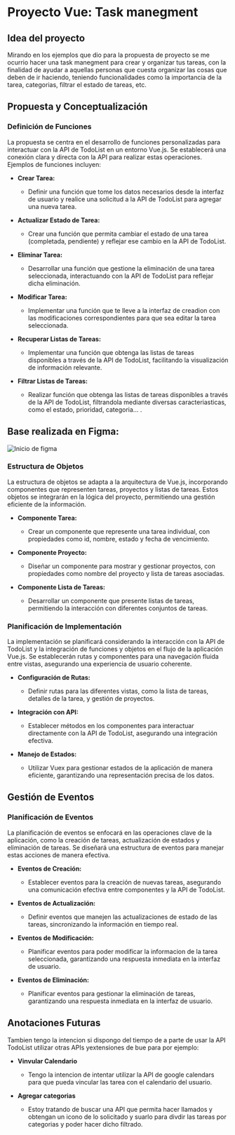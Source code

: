 # Proyecto Vue: Task manegment

## Idea del proyecto
Mirando en los ejemplos que dio para la propuesta de proyecto se me ocurrio hacer una task manegment para crear y organizar tus tareas, con la finalidad de ayudar a aquellas personas que cuesta organizar las cosas que deben de ir haciendo, teniendo funcionalidades como la importancia de la tarea, categorias, filtrar el estado de tareas, etc.

## Propuesta y Conceptualización

### Definición de Funciones
La propuesta se centra en el desarrollo de funciones personalizadas para interactuar con la API de TodoList en un entorno Vue.js. Se establecerá una conexión clara y directa con la API para realizar estas operaciones. Ejemplos de funciones incluyen:

- **Crear Tarea:**
  - Definir una función que tome los datos necesarios desde la interfaz de usuario y realice una solicitud a la API de TodoList para agregar una nueva tarea.

- **Actualizar Estado de Tarea:**
  - Crear una función que permita cambiar el estado de una tarea (completada, pendiente) y reflejar ese cambio en la API de TodoList.

- **Eliminar Tarea:**
  - Desarrollar una función que gestione la eliminación de una tarea seleccionada, interactuando con la API de TodoList para reflejar dicha eliminación.

- **Modificar Tarea:**
  - Implementar una función que te lleve a la interfaz de creadion con las modificaciones correspondientes para que sea editar la tarea seleccionada.

- **Recuperar Listas de Tareas:**
  - Implementar una función que obtenga las listas de tareas disponibles a través de la API de TodoList, facilitando la visualización de información relevante.

- **Filtrar Listas de Tareas:**
  - Realizar función que obtenga las listas de tareas disponibles a través de la API de TodoList, filtrandola mediante diversas caracteriasticas, como el estado, prioridad, categoria... .

## Base realizada en Figma:

![Inicio de figma](image-1.png)

### Estructura de Objetos
La estructura de objetos se adapta a la arquitectura de Vue.js, incorporando componentes que representen tareas, proyectos y listas de tareas. Estos objetos se integrarán en la lógica del proyecto, permitiendo una gestión eficiente de la información.

- **Componente Tarea:**
  - Crear un componente que represente una tarea individual, con propiedades como id, nombre, estado y fecha de vencimiento.

- **Componente Proyecto:**
  - Diseñar un componente para mostrar y gestionar proyectos, con propiedades como nombre del proyecto y lista de tareas asociadas.

- **Componente Lista de Tareas:**
  - Desarrollar un componente que presente listas de tareas, permitiendo la interacción con diferentes conjuntos de tareas.

### Planificación de Implementación
La implementación se planificará considerando la interacción con la API de TodoList y la integración de funciones y objetos en el flujo de la aplicación Vue.js. Se establecerán rutas y componentes para una navegación fluida entre vistas, asegurando una experiencia de usuario coherente.

- **Configuración de Rutas:**
  - Definir rutas para las diferentes vistas, como la lista de tareas, detalles de la tarea, y gestión de proyectos.

- **Integración con API:**
  - Establecer métodos en los componentes para interactuar directamente con la API de TodoList, asegurando una integración efectiva.

- **Manejo de Estados:**
  - Utilizar Vuex para gestionar estados de la aplicación de manera eficiente, garantizando una representación precisa de los datos.

## Gestión de Eventos

### Planificación de Eventos
La planificación de eventos se enfocará en las operaciones clave de la aplicación, como la creación de tareas, actualización de estados y eliminación de tareas. Se diseñará una estructura de eventos para manejar estas acciones de manera efectiva.

- **Eventos de Creación:**
  - Establecer eventos para la creación de nuevas tareas, asegurando una comunicación efectiva entre componentes y la API de TodoList.

- **Eventos de Actualización:**
  - Definir eventos que manejen las actualizaciones de estado de las tareas, sincronizando la información en tiempo real.

- **Eventos de Modificación:**
  - Planificar eventos para poder modificar la informacion de la tarea seleccionada, garantizando una respuesta inmediata en la interfaz de usuario.

- **Eventos de Eliminación:**
  - Planificar eventos para gestionar la eliminación de tareas, garantizando una respuesta inmediata en la interfaz de usuario.

## Anotaciones Futuras

Tambien tengo la intencion si dispongo del tiempo de a parte de usar la API TodoList utilizar otras APIs yextensiones de bue para por ejemplo:

- **Vinvular Calendario**
  - Tengo la intencion de intentar utilizar la API de google calendars para que pueda vincular las tarea con el calendario del usuario.

- **Agregar categorias**
  - Estoy tratando de buscar una API que permita hacer llamados y obtengan un icono de lo solicitado y suarlo para divdir las tareas por categorias y poder hacer dicho filtrado.